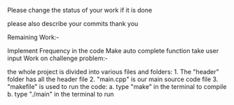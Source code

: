 Please change the status of your work if it is done

please also describe your commits thank you

Remaining Work:-

Implement Frequency in the code
Make auto complete function take user input
Work on challenge problem:- 


the whole project is divided into various files and folders:
    1. The "header" folder has all the header file
    2. "main.cpp" is our main source code file
    3. "makefile" is used to run the code:
        a. type "make" in the terminal to compile
        b. type "./main" in the terminal to run
